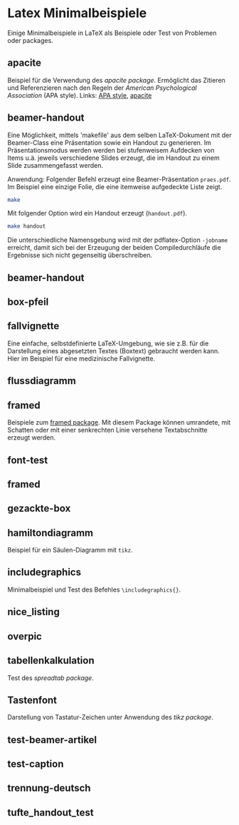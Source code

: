 # Latex Minimalbeispiele
Einige Minimalbeispiele in LaTeX als Beispiele oder Test von Problemen oder packages.

## apacite
Beispiel für die Verwendung des *apacite package*. Ermöglicht das Zitieren und
Referenzieren nach den Regeln der *American Psychological Association* (APA
style).
Links: [APA style](http://www.apastyle.org/), [apacite](https://ctan.org/pkg/apacite)

## beamer-handout
Eine Möglichkeit, mittels 'makefile' aus dem selben LaTeX-Dokument mit der Beamer-Class eine Präsentation sowie ein Handout zu generieren.
Im Präsentationsmodus werden werden bei stufenweisem Aufdecken von Items u.ä. jeweils verschiedene Slides erzeugt,
die im Handout zu einem Slide zusammengefasst werden.

Anwendung:
Folgender Befehl erzeugt eine Beamer-Präsentation `praes.pdf`. Im Beispiel eine einzige Folie, die eine itemweise aufgedeckte Liste zeigt.
```bash
make
```
Mit folgender Option wird ein Handout erzeugt (`handout.pdf`).
```bash
make handout
```
Die unterschiedliche Namensgebung wird mit der pdflatex-Option `-jobname` erreicht,
damit sich bei der Erzeugung der beiden Compiledurchläufe die Ergebnisse sich nicht gegenseitig überschreiben.

## beamer-handout

## box-pfeil

## fallvignette
Eine einfache, selbstdefinierte LaTeX-Umgebung, wie sie z.B. für die
Darstellung eines abgesetzten Textes (Boxtext) gebraucht werden kann. Hier im
Beispiel für eine medizinische Fallvignette.

## flussdiagramm

## framed
Beispiele zum [framed package](https://www.ctan.org/pkg/framed).
Mit diesem Package können umrandete, mit Schatten oder mit einer senkrechten Linie versehene Textabschnitte erzeugt werden.

## font-test

## framed

## gezackte-box

## hamiltondiagramm
Beispiel für ein Säulen-Diagramm mit `tikz`.

## includegraphics
Minimalbeispiel und Test des Befehles `\includegraphics{}`.

## nice_listing

## overpic
## tabellenkalkulation
Test des *spreadtab package*.

## Tastenfont
Darstellung von Tastatur-Zeichen unter Anwendung des *tikz package*.

## test-beamer-artikel

## test-caption

## trennung-deutsch

## tufte_handout_test
